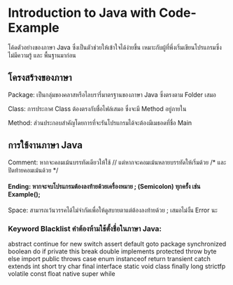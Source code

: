# Introduction to Java with Code-Example
โค้ดตัวอย่างของภาษา Java ซึ่งเป็นตัวช่วยให้เข้าใจได้ง่ายขึ้น เหมาะกับผู้ที่พึ่งเริ่มเขียนโปรแกรมซึ่งไม่มีความรู้ และ พื้นฐานมาก่อน

## โครงสร้างของภาษา
Package: เป็นกลุ่มของคลาสหรือไลบรารี่มาตรฐานของภาษา Java ซึ่งตรงตาม Folder เสมอ

Class: การประกาศ Class ต้องตรงกับชื่อไฟล์เสมอ ซึ่งจะมี Method อยู่ภายใน

Method: ส่วนประกอบสำคัญโดยการที่จะรันโปรแกรมได้จะต้องมีเมธอดที่ชื่อ Main

## การใช้งานภาษา Java

Comment: หากจะคอมเม้นบรรทัดเดียวให้ใช้ // แต่หากจะคอมเม้นหลายบรรทัดให้เริ่มด้วย /* และปิดท้ายคอมเม้นด้วย */

#### Ending: หากจะจบโปรแกรมต้องลงท้ายด้วยเครื่องหมาย ; (Semicolon) ทุกครั้ง เช่น Example();

Space: สามารถเว้นวรรคได้ไม่จำกัดเพื่อให้ดูสบายตาแต่ต้องลงท้ายด้วย ; เสมอไม่งั้น Error นะ

### Keyword Blacklist คำต้องห้ามใช้ตั้งชื่อในภาษา Java: 
abstract	continue	for	new	switch
assert	default	goto	package	synchronized
boolean	do	if	private	this
break	double	implements	protected	throw
byte	else	import	public	throws
case	enum	instanceof	return	transient
catch	extends	int	short	try
char	final	interface	static	void
class	finally	long	strictfp	volatile
const	float	native	super	while
